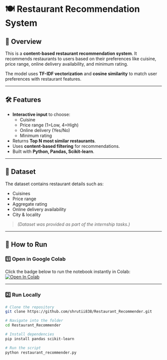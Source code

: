 # 🍽️ Restaurant Recommendation System

## 📌 Overview
This is a **content-based restaurant recommendation system**.
It recommends restaurants to users based on their preferences like cuisine, price range, online delivery availability, and minimum rating.

The model uses **TF-IDF vectorization** and **cosine similarity** to match user preferences with restaurant features.

---

## 🛠️ Features
- **Interactive input** to choose:
  - Cuisine
  - Price range (1=Low, 4=High)
  - Online delivery (Yes/No)
  - Minimum rating
- Returns **Top N most similar restaurants**.
- Uses **content-based filtering** for recommendations.
- Built with **Python, Pandas, Scikit-learn**.

---

## 📂 Dataset
The dataset contains restaurant details such as:
- Cuisines
- Price range
- Aggregate rating
- Online delivery availability
- City & locality

> *(Dataset was provided as part of the internship tasks.)*

---

## 🚀 How to Run
### 1️⃣ Open in Google Colab
Click the badge below to run the notebook instantly in Colab:  
[![Open In Colab](https://colab.research.google.com/assets/colab-badge.svg)](https://colab.research.google.com/github/shrutii838/Restaurant_Recommender/blob/main/Restaurant_Reccomendation_system.ipynb)

---

### 2️⃣ Run Locally
```bash
# Clone the repository
git clone https://github.com/shrutii838/Restaurant_Recommender.git

# Navigate into the folder
cd Restaurant_Recommender

# Install dependencies
pip install pandas scikit-learn

# Run the script
python restaurant_recommender.py
